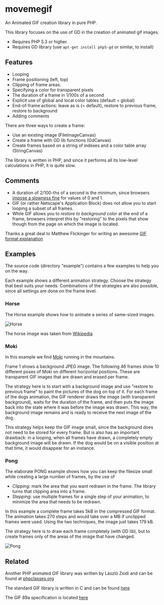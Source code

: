 # movemegif

An Animated GIF creation library in pure PHP.

This library focuses on the use of GD in the creation of animated gif images.

* Requires PHP 5.3 or higher.
* Requires GD library (use `apt-get install php5-gd` or similar, to install)

## Features

* Looping
* Frame positioning (left, top)
* Clipping of frame areas.
* Specifying a color for transparent pixels
* The duration of a frame in 1/100s of a second
* Explicit use of global and local color tables (default = global)
* End-of-frame actions: leave as is (= default), restore to previous frame, restore to background
* Adding comments

There are three ways to create a frame:

* Use an existing image (FileImageCanvas)
* Create a frame with GD lib functions (GdCanvas)
* Create frames based on a string of indexes and a color table array (StringCanvas)

The library is written in PHP, and since it performs all its low-level calculations in PHP, it is quite slow.

## Comments

* A duration of 2/100-ths of a second is the minimum, since browsers
    [impose a slowness fine](http://superuser.com/questions/569924/why-is-the-gif-i-created-so-slow) for values of 0 and 1.
* GIF (or rather Netscape's Application Block) does not allow you to start looping a subset of all frames.
* While GIF allows you to _restore to background color_ at the end of a frame, browsers interpret this by "restoring"
 to the pixels that show though from the page on which the image is located.

Thanks a great deal to Matthew Flickinger for writing an awesome [GIF format explanation](http://www.matthewflickinger.com/lab/whatsinagif/index.html)

## Examples

The source code (directory "example") contains a few examples to help you on the way.

Each example shows a different animation strategy. Choose the strategy that best suits your needs.
Combinations of the strategies are also possible, since all settings are done on the frame level.

### Horse

The Horse example shows how to animate a series of same-sized images.

![Horse](https://raw.githubusercontent.com/garfix/movemegif/master/images/horse.gif)

The horse image was taken from [Wikipedia](https://en.wikipedia.org/wiki/Animated_cartoon)
 
### Moki

In this example we find [Moki](http://almirah.deviantart.com/art/Moki-Run-Cycle-174572876) running in the mountains.

Frame 1 shows a background JPEG image. The following 46 frames show 10 different poses of Moki on different horizontal positions.
 These are transparent GIF images that are drawn and erased per frame.

The strategy here is to start with a background image and use "restore to previous frame" to paint the pictures of the dog on top of it.
For each frame of the dogs animation, the GIF renderer draws the image (with transparent background), waits for the duration of the frame,
 and then puts the image back into the state where it was before the image was drawn. This way, the background image remains and is ready to
 receive the next image of the dog.

This strategy helps keep the GIF image small, since the background does not need to be stored for every frame. But is also has an important drawback: in a looping, when all frames have drawn, a completely empty background image will be drawn.
 If the dog would be on a visible position at that time, it would disappear for an instance.

### Pong
 
The elaborate PONG example shows how you can keep the filesize small while creating a large number of frames, by the use of

* _Clipping_: mark the area that you want redrawn in the frame. The library turns that clipping area into a frame. 
* _Stepping_: use multiple frames for a single step of your animation, to minimize the area that needs to be redrawn.  

In this example a complete frame takes 5kB in the compressed GIF format. The animation takes 270 steps and would take
over a MB if unclipped frames were used. Using the two techniques, the image just takes 179 kB.

The strategy here is to draw each frame completely (with GD lib), but to create frames only of the areas of the image
 that have changed.

![Pong](https://raw.githubusercontent.com/garfix/movemegif/master/images/pong.gif)

## Related

Another PHP animated GIF library was written by László Zsidi and can be found at [phpclasses.org](http://www.phpclasses.org/package/3163-PHP-Generate-GIF-animations-from-a-set-of-GIF-images.html)

The standard GIF library is written in C and can be found [here](https://sourceforge.net/projects/giflib/)

The GIF 89a specification is located [here](https://www.w3.org/Graphics/GIF/spec-gif89a.txt)
